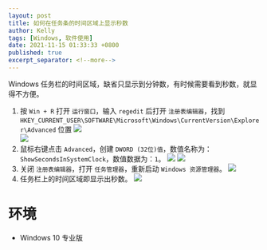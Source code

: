 ```yaml
---
layout: post
title: 如何在任务条的时间区域上显示秒数
author: Kelly
tags: [Windows, 软件使用]
date: 2021-11-15 01:33:33 +0800
published: true
excerpt_separator: <!--more-->
---
```


Windows 任务栏的时间区域，缺省只显示到分钟数，有时候需要看到秒数，就显得不方便。  
<!--more-->
1. 按 `Win + R` 打开 `运行窗口`，输入 `regedit` 后打开 `注册表编辑器`，找到 `HKEY_CURRENT_USER\SOFTWARE\Microsoft\Windows\CurrentVersion\Explorer\Advanced` 位置
![](2021-11-15_8-58-51.png)  
![](2021-11-15_8-51-06.png)  
2. 鼠标右键点击 `Advanced`，创建 `DWORD (32位)值`，数值名称为：`ShowSecondsInSystemClock`，数值数据为：`1`。
![](2021-11-15_9-04-10.png)
![](2021-11-15_8-52-37.png)  
3. 关闭 `注册表编辑器`，打开 `任务管理器`，重新启动 `Windows 资源管理器`。
![](2021-11-15_9-09-04.png)
4. 任务栏上的时间区域即显示出秒数。
![](2021-11-15_8-56-08.png)  

# 环境
- Windows 10 专业版
